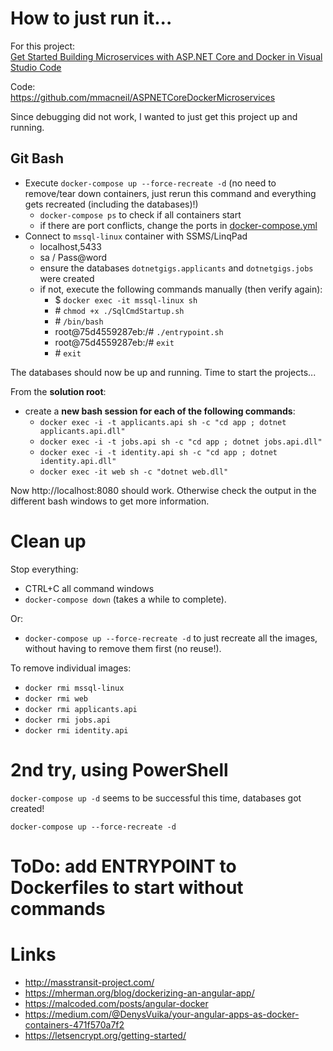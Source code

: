 # How to just run it...

For this project:  
[Get Started Building Microservices with ASP.NET Core and Docker in Visual Studio Code](https://fullstackmark.com/post/12/get-started-building-microservices-with-asp.net-core-and-docker-in-visual-studio-code)

Code:  
https://github.com/mmacneil/ASPNETCoreDockerMicroservices

Since debugging did not work, I wanted to just get this project up and running. 

## Git Bash

- Execute `docker-compose up --force-recreate -d` (no need to remove/tear down containers, just rerun this command and everything gets recreated (including the databases)!)
  - `docker-compose ps` to check if all containers start
  - if there are port conflicts, change the ports in [docker-compose.yml](docker-compose.yml)
- Connect to `mssql-linux` container with SSMS/LinqPad
  - localhost,5433
  - sa / Pass@word
  - ensure the databases `dotnetgigs.applicants` and `dotnetgigs.jobs` were created
  - if not, execute the following commands manually (then verify again):
    - $ `docker exec -it mssql-linux sh`
    - \# `chmod +x ./SqlCmdStartup.sh`
    - \# `/bin/bash`
    - root@75d4559287eb:/# `./entrypoint.sh`
    - root@75d4559287eb:/# `exit`
    - \# `exit`

The databases should now be up and running. Time to start the projects...

From the **solution root**: 
- create a **new bash session for each of the following commands**:
  - `docker exec -i -t applicants.api sh -c "cd app ; dotnet applicants.api.dll"`
  - `docker exec -i -t jobs.api sh -c "cd app ; dotnet jobs.api.dll"`
  - `docker exec -i -t identity.api sh -c "cd app ; dotnet identity.api.dll"`
  - `docker exec -it web sh -c "dotnet web.dll"`

Now http://localhost:8080 should work. Otherwise check the output in the different bash windows to get more information.

# Clean up

Stop everything:  
- CTRL+C all command windows
- `docker-compose down` (takes a while to complete).

Or:  
- `docker-compose up --force-recreate -d` to just recreate all the images, without having to remove them first (no reuse!).

To remove individual images:
- `docker rmi mssql-linux`
- `docker rmi web`
- `docker rmi applicants.api`
- `docker rmi jobs.api`
- `docker rmi identity.api`

# 2nd try, using PowerShell

`docker-compose up -d` seems to be successful this time, databases got created!

`docker-compose up --force-recreate -d`

# ToDo: add ENTRYPOINT to Dockerfiles to start without commands


# Links

- http://masstransit-project.com/
- https://mherman.org/blog/dockerizing-an-angular-app/
- https://malcoded.com/posts/angular-docker
- https://medium.com/@DenysVuika/your-angular-apps-as-docker-containers-471f570a7f2
- https://letsencrypt.org/getting-started/